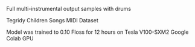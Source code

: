 Full multi-instrumental output samples with drums

Tegridy Children Songs MIDI Dataset

Model was trained to 0.10 Floss for 12 hours on Tesla V100-SXM2 Google Colab GPU
